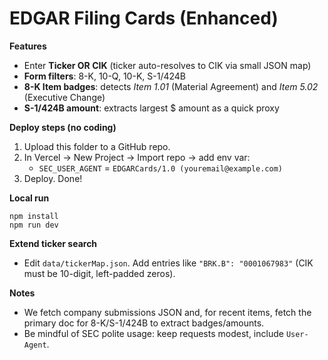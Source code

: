 # EDGAR Filing Cards (Enhanced)

**Features**
- Enter **Ticker OR CIK** (ticker auto-resolves to CIK via small JSON map)
- **Form filters**: 8-K, 10-Q, 10-K, S-1/424B
- **8-K Item badges**: detects *Item 1.01* (Material Agreement) and *Item 5.02* (Executive Change)
- **S-1/424B amount**: extracts largest $ amount as a quick proxy

**Deploy steps (no coding)**
1) Upload this folder to a GitHub repo.
2) In Vercel → New Project → Import repo → add env var:
   - `SEC_USER_AGENT` = `EDGARCards/1.0 (youremail@example.com)`
3) Deploy. Done!

**Local run**
```
npm install
npm run dev
```

**Extend ticker search**
- Edit `data/tickerMap.json`. Add entries like `"BRK.B": "0001067983"` (CIK must be 10-digit, left-padded zeros).

**Notes**
- We fetch company submissions JSON and, for recent items, fetch the primary doc for 8-K/S-1/424B to extract badges/amounts.
- Be mindful of SEC polite usage: keep requests modest, include `User-Agent`.
